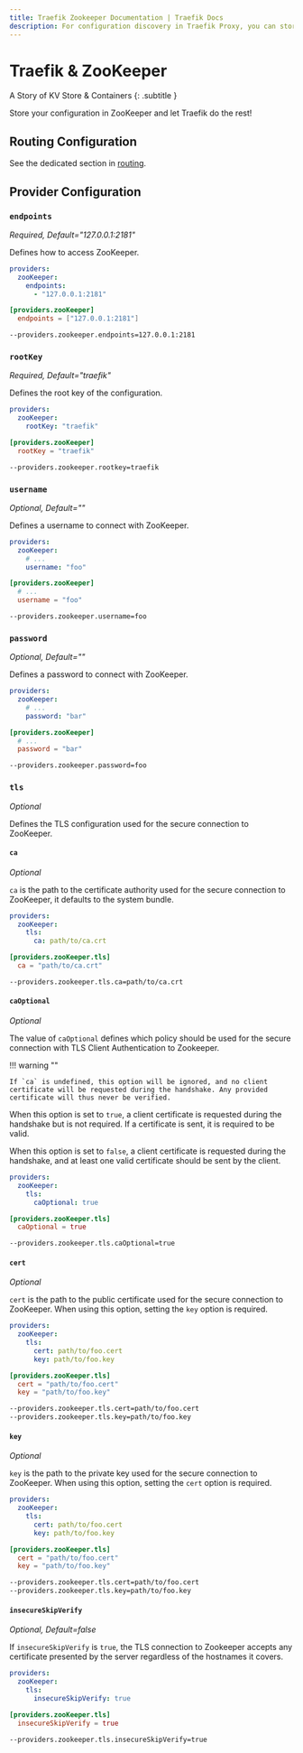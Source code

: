 ```yaml
---
title: Traefik Zookeeper Documentation | Traefik Docs
description: For configuration discovery in Traefik Proxy, you can store your configurations in Zookeeper. Read the technical documentation.
---
```


# Traefik & ZooKeeper

A Story of KV Store & Containers
{: .subtitle }

Store your configuration in ZooKeeper and let Traefik do the rest!

## Routing Configuration

See the dedicated section in [routing](../routing/providers/kv.md).

## Provider Configuration

### `endpoints`

_Required, Default="127.0.0.1:2181"_

Defines how to access ZooKeeper.

```yaml tab="File (YAML)"
providers:
  zooKeeper:
    endpoints:
      - "127.0.0.1:2181"
```

```toml tab="File (TOML)"
[providers.zooKeeper]
  endpoints = ["127.0.0.1:2181"]
```

```bash tab="CLI"
--providers.zookeeper.endpoints=127.0.0.1:2181
```

### `rootKey`

_Required, Default="traefik"_

Defines the root key of the configuration.

```yaml tab="File (YAML)"
providers:
  zooKeeper:
    rootKey: "traefik"
```

```toml tab="File (TOML)"
[providers.zooKeeper]
  rootKey = "traefik"
```

```bash tab="CLI"
--providers.zookeeper.rootkey=traefik
```

### `username`

_Optional, Default=""_

Defines a username to connect with ZooKeeper.

```yaml tab="File (YAML)"
providers:
  zooKeeper:
    # ...
    username: "foo"
```

```toml tab="File (TOML)"
[providers.zooKeeper]
  # ...
  username = "foo"
```

```bash tab="CLI"
--providers.zookeeper.username=foo
```

### `password`

_Optional, Default=""_

Defines a password to connect with ZooKeeper.

```yaml tab="File (YAML)"
providers:
  zooKeeper:
    # ...
    password: "bar"
```

```toml tab="File (TOML)"
[providers.zooKeeper]
  # ...
  password = "bar"
```

```bash tab="CLI"
--providers.zookeeper.password=foo
```

### `tls`

_Optional_

Defines the TLS configuration used for the secure connection to ZooKeeper.

#### `ca`

_Optional_

`ca` is the path to the certificate authority used for the secure connection to ZooKeeper,
it defaults to the system bundle.

```yaml tab="File (YAML)"
providers:
  zooKeeper:
    tls:
      ca: path/to/ca.crt
```

```toml tab="File (TOML)"
[providers.zooKeeper.tls]
  ca = "path/to/ca.crt"
```

```bash tab="CLI"
--providers.zookeeper.tls.ca=path/to/ca.crt
```

#### `caOptional`

_Optional_

The value of `caOptional` defines which policy should be used for the secure connection with TLS Client Authentication to Zookeeper.

!!! warning ""

    If `ca` is undefined, this option will be ignored, and no client certificate will be requested during the handshake. Any provided certificate will thus never be verified.

When this option is set to `true`, a client certificate is requested during the handshake but is not required. If a certificate is sent, it is required to be valid.

When this option is set to `false`, a client certificate is requested during the handshake, and at least one valid certificate should be sent by the client.

```yaml tab="File (YAML)"
providers:
  zooKeeper:
    tls:
      caOptional: true
```

```toml tab="File (TOML)"
[providers.zooKeeper.tls]
  caOptional = true
```

```bash tab="CLI"
--providers.zookeeper.tls.caOptional=true
```

#### `cert`

_Optional_

`cert` is the path to the public certificate used for the secure connection to ZooKeeper.
When using this option, setting the `key` option is required.

```yaml tab="File (YAML)"
providers:
  zooKeeper:
    tls:
      cert: path/to/foo.cert
      key: path/to/foo.key
```

```toml tab="File (TOML)"
[providers.zooKeeper.tls]
  cert = "path/to/foo.cert"
  key = "path/to/foo.key"
```

```bash tab="CLI"
--providers.zookeeper.tls.cert=path/to/foo.cert
--providers.zookeeper.tls.key=path/to/foo.key
```

#### `key`

_Optional_

`key` is the path to the private key used for the secure connection to ZooKeeper.
When using this option, setting the `cert` option is required.

```yaml tab="File (YAML)"
providers:
  zooKeeper:
    tls:
      cert: path/to/foo.cert
      key: path/to/foo.key
```

```toml tab="File (TOML)"
[providers.zooKeeper.tls]
  cert = "path/to/foo.cert"
  key = "path/to/foo.key"
```

```bash tab="CLI"
--providers.zookeeper.tls.cert=path/to/foo.cert
--providers.zookeeper.tls.key=path/to/foo.key
```

#### `insecureSkipVerify`

_Optional, Default=false_

If `insecureSkipVerify` is `true`, the TLS connection to Zookeeper accepts any certificate presented by the server regardless of the hostnames it covers.

```yaml tab="File (YAML)"
providers:
  zooKeeper:
    tls:
      insecureSkipVerify: true
```

```toml tab="File (TOML)"
[providers.zooKeeper.tls]
  insecureSkipVerify = true
```

```bash tab="CLI"
--providers.zookeeper.tls.insecureSkipVerify=true
```
